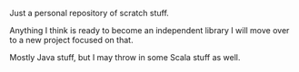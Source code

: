 Just a personal repository of scratch stuff.

Anything I think is ready to become an independent library I will move over to a new project focused on that.


Mostly Java stuff, but I may throw in some Scala stuff as well.